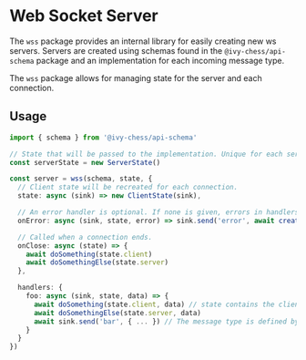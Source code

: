 # Web Socket Server

The `wss` package provides an internal library for easily creating new ws servers.
Servers are created using schemas found in the `@ivy-chess/api-schema` package
and an implementation for each incoming message type.

The `wss` package allows for managing state for the server and each connection.

## Usage

```ts
import { schema } from '@ivy-chess/api-schema'

// State that will be passed to the implementation. Unique for each server instance.
const serverState = new ServerState()

const server = wss(schema, state, {
  // Client state will be recreated for each connection.
  state: async (sink) => new ClientState(sink),

  // An error handler is optional. If none is given, errors in handlers will be ignored.
  onError: async (sink, state, error) => sink.send('error', await createErrorMessage(error, state))

  // Called when a connection ends.
  onClose: async (state) => {
    await doSomething(state.client)
    await doSomethingElse(state.server)
  },

  handlers: {
    foo: async (sink, state, data) => {
      await doSomething(state.client, data) // state contains the client state for the connection and the shared server state.
      await doSomethingElse(state.server, data)
      await sink.send('bar', { ... }) // The message type is defined by the schema.
    }
  }
})
```
